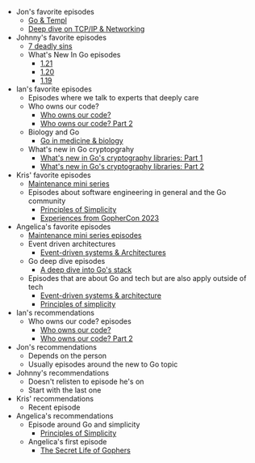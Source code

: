 - Jon's favorite episodes
    - [Go & Templ](https://changelog.com/gotime/291)
    - [Deep dive on TCP/IP & Networking](https://changelog.com/gotime/176)
- Johnny's favorite episodes
    - [7 deadly sins](https://changelog.com/gotime/294)
    - What's New In Go episodes
        - [1.21](https://changelog.com/gotime/289)
        - [1.20](https://changelog.com/gotime/267)
        - [1.19](https://changelog.com/gotime/240)
- Ian's favorite episodes
    - Episodes where we talk to experts that deeply care
    - Who owns our code?
        - [Who owns our code?](https://changelog.com/gotime/252)
        - [Who owns our code? Part 2](https://changelog.com/gotime/263)
    - Biology and Go
        - [Go in medicine & biology](https://changelog.com/gotime/254)
    - What's new in Go cryptopgrahy
        - [What's new in Go's cryptography libraries: Part 1](https://changelog.com/gotime/295)
        - [What's new in Go's cryptography libraries: Part 2](https://changelog.com/gotime/298)
- Kris' favorite episodes
    - [Maintenance mini series](https://changelog.com/topic/maintenance)
    - Episodes about software engineering in general and the Go community
        - [Principles of Simplicity](https://changelog.com/gotime/296)
        - [Experiences from GopherCon 2023](https://changelog.com/gotime/293)
- Angelica's favorite episodes
    - [Maintenance mini series episodes](https://changelog.com/topic/maintenance)
    - Event driven architectures
        - [Event-driven systems & Architectures](https://changelog.com/gotime/297)
    - Go deep dive episodes
        - [A deep dive into Go's stack](https://changelog.com/gotime/288)
    - Episodes that are about Go and tech but are also apply outside of tech
        - [Event-driven systems & architecture](https://changelog.com/gotime/297)
        - [Principles of simplicity](https://changelog.com/gotime/296)
- Ian's recommendations
    - Who owns our code? episodes
        - [Who owns our code?](https://changelog.com/gotime/252)
        - [Who owns our code? Part 2](https://changelog.com/gotime/263)
- Jon's recommendations
    - Depends on the person
    - Usually episodes around the new to Go topic
- Johnny's recommendations
    - Doesn't relisten to episode he's on
    - Start with the last one
- Kris' recommendations
    - Recent episode
- Angelica's recommendations
    - Episode around Go and simplicity
        - [Principles of Simplicity](https://changelog.com/gotime/296)
    - Angelica's first episode
        - [The Secret Life of Gophers](https://changelog.com/gotime/157)